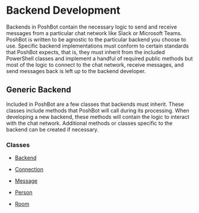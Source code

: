 
# Backend Development

Backends in PoshBot contain the necessary logic to send and receive messages from a particular chat network like Slack or Microsoft Teams.
PoshBot is written to be agnostic to the particular backend you choose to use.
Specific backend implementations must conform to certain standards that PoshBot expects, that is, they must inherit from the included PowerShell classes and implement a handful of required public methods but most of the logic to connect to the chat network, receive messages, and send messages back is left up to the backend developer.

## Generic Backend

Included in PoshBot are a few classes that backends must inherit.
These classes include methods that PoshBot will call during its processing.
When developing a new backend, these methods will contain the logic to interact with the chat network.
Additional methods or classes specific to the backend can be created if necessary.

### Classes

- [Backend](./backend-class.md)

- [Connection](./connection-class.md)

- [Message](./message-class.md)

- [Person](./person-class.md)

- [Room](./room-class.md)
